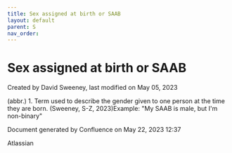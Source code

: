 ```yaml
---
title: Sex assigned at birth or SAAB
layout: default
parent: S
nav_order:
---
```


# Sex assigned at birth or SAAB

Created by  David Sweeney, last modified on May 05, 2023

(abbr.) 1. Term used to describe the gender given to one person at the time they are born. (Sweeney, S-Z, 2023)Example: &quot;My SAAB is male, but I'm non-binary&quot;

Document generated by Confluence on May 22, 2023 12:37

Atlassian
